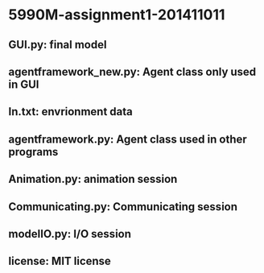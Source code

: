 # 5990M-assignment1-201411011
GUI.py: final model
-----------------------------------
agentframework_new.py: Agent class only used in GUI
-----------------------------------
In.txt: envrionment data
-----------------------------------
agentframework.py: Agent class used in other programs
-----------------------------------
Animation.py: animation session
-----------------------------------
Communicating.py: Communicating session
-----------------------------------
modelIO.py: I/O session
-----------------------------------
license: MIT license
-----------------------------------

